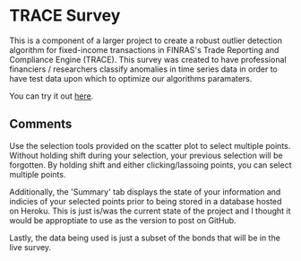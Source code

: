 # TRACE Survey 

This is a component of a larger project to create a robust outlier detection algorithm for fixed-income transactions in FINRAS's Trade Reporting and Compliance Engine (TRACE). This survey was created to have professional financiers / researchers classify anomalies in time series data in order to have test data upon which to optimize our algorithms paramaters. 

You can try it out [here](https://trace-survey.herokuapp.com/).

## Comments

Use the selection tools provided on the scatter plot to select multiple points. Without holding shift during your selection, your previous selection will be forgotten. By holding shift and either clicking/lassoing points, you can select multiple points. 

Additionally, the 'Summary' tab displays the state of your information and indicies of your selected points prior to being stored in a database hosted on Heroku. This is just is/was the current state of the project and I thought it would be approptiate to use as the version to post on GitHub. 

Lastly, the data being used is just a subset of the bonds that will be in the live survey. 
